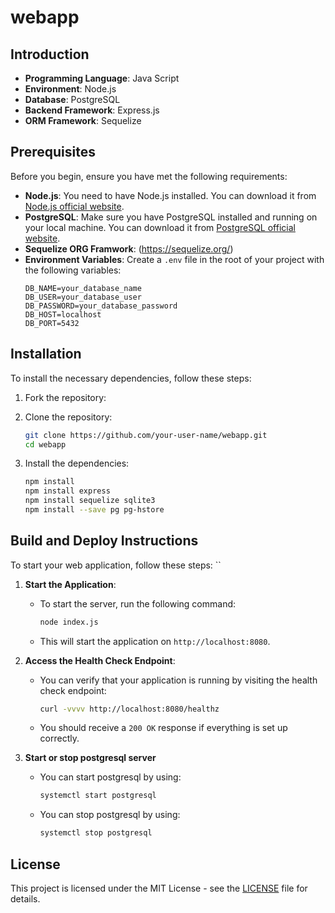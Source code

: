 # webapp

## Introduction
- **Programming Language**: Java Script
- **Environment**: Node.js
- **Database**: PostgreSQL
- **Backend Framework**: Express.js
- **ORM Framework**: Sequelize

## Prerequisites

Before you begin, ensure you have met the following requirements:

- **Node.js**: You need to have Node.js installed. You can download it from [Node.js official website](https://nodejs.org/).
- **PostgreSQL**: Make sure you have PostgreSQL installed and running on your local machine. You can download it from [PostgreSQL official website](https://www.postgresql.org/download/).
- **Sequelize ORG Framwork**: (https://sequelize.org/)
- **Environment Variables**: Create a `.env` file in the root of your project with the following variables:
    ```
    DB_NAME=your_database_name
    DB_USER=your_database_user
    DB_PASSWORD=your_database_password
    DB_HOST=localhost
    DB_PORT=5432
    ```

## Installation

To install the necessary dependencies, follow these steps:

1. Fork the repository:

1. Clone the repository:
    ```bash
    git clone https://github.com/your-user-name/webapp.git
    cd webapp
    ```

2. Install the dependencies:
    ```bash
    npm install
    npm install express
    npm install sequelize sqlite3
    npm install --save pg pg-hstore
    ```

## Build and Deploy Instructions

To start your web application, follow these steps:
``

1. **Start the Application**:
    - To start the server, run the following command:
      ```bash
      node index.js
      ```
    - This will start the application on `http://localhost:8080`.

2. **Access the Health Check Endpoint**:
    - You can verify that your application is running by visiting the health check endpoint:
      ```bash
      curl -vvvv http://localhost:8080/healthz
      ```
    - You should receive a `200 OK` response if everything is set up correctly.

3. **Start or stop postgresql server**
    - You can start postgresql by using:
      ```bash
      systemctl start postgresql
      ```
    - You can stop postgresql by using:
      ```bash
      systemctl stop postgresql
      ```
## License
This project is licensed under the MIT License - see the [LICENSE](LICENSE) file for details.
